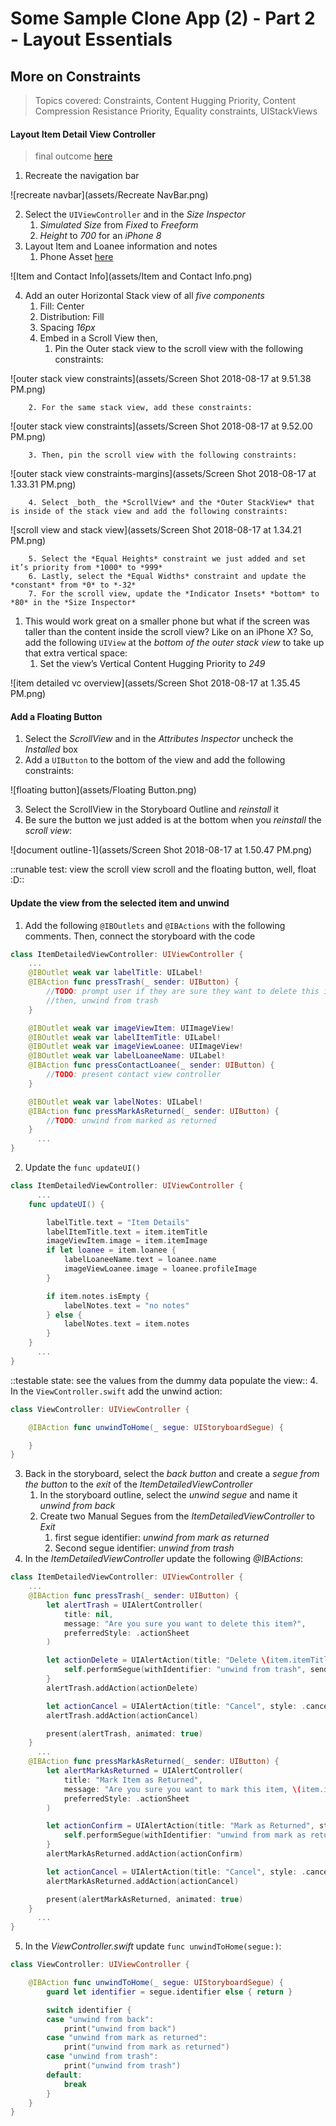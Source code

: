 # Some Sample Clone App (2) - Part 2 - Layout Essentials
## More on Constraints
> Topics covered: Constraints, Content Hugging Priority, Content Compression Resistance Priority, Equality constraints, UIStackViews
#### Layout Item Detail View Controller
> final outcome [here](assets/ItemDetailedViewController.png)

1. Recreate the navigation bar

![recreate navbar](assets/Recreate NavBar.png)

2. Select the `UIViewController` and in the *Size Inspector*
	1. *Simulated Size* from *Fixed* to *Freeform*
	2. *Height* to *700* for an *iPhone 8*
3. Layout Item and Loanee information and notes
	1. Phone Asset [here](assets/phone.png)
	
![Item and Contact Info](assets/Item and Contact Info.png)

4. Add an outer Horizontal Stack view of all *five components*
	1. Fill: Center
	2. Distribution: Fill
	3. Spacing *16px*
	4. Embed in a Scroll View then,
		1. Pin the Outer stack view to the scroll view with the following constraints:
		
![outer stack view constraints](assets/Screen Shot 2018-08-17 at 9.51.38 PM.png)

		2. For the same stack view, add these constraints:
		
![outer stack view constraints](assets/Screen Shot 2018-08-17 at 9.52.00 PM.png)

		3. Then, pin the scroll view with the following constraints:
		
![outer stack view constraints-margins](assets/Screen Shot 2018-08-17 at 1.33.31 PM.png)

		4. Select _both_ the *ScrollView* and the *Outer StackView* that is inside of the stack view and add the following constraints:
		
![scroll view and stack view](assets/Screen Shot 2018-08-17 at 1.34.21 PM.png)

		5. Select the *Equal Heights* constraint we just added and set it’s priority from *1000* to *999*
		6. Lastly, select the *Equal Widths* constraint and update the *constant* from *0* to *-32*
		7. For the scroll view, update the *Indicator Insets* *bottom* to *80* in the *Size Inspector*
1. This would work great on a smaller phone but what if the screen was taller than the content inside the scroll view? Like on an iPhone X? So, add the following `UIView` at the *bottom of the outer stack view* to take up that extra vertical space:
	1. Set the view’s Vertical Content Hugging Priority to *249*
	
![item detailed vc overview](assets/Screen Shot 2018-08-17 at 1.35.45 PM.png)

#### Add a Floating Button
1. Select the *ScrollView* and in the *Attributes Inspector* uncheck the *Installed* box
2. Add a `UIButton` to the bottom of the view and add the following constraints:

![floating button](assets/Floating Button.png)

3. Select the ScrollView in the Storyboard Outline and *reinstall* it
4. Be sure the button we just added is at the bottom when you *reinstall* the *scroll view*:

![document outline-1](assets/Screen Shot 2018-08-17 at 1.50.47 PM.png)

::runable test: view the scroll view scroll and the floating button, well, float :D::

#### Update the view from the selected item and unwind
1. Add the following `@IBOutlets` and `@IBActions` with the following comments. Then, connect the storyboard with the code
```swift
class ItemDetailedViewController: UIViewController {
    ...
    @IBOutlet weak var labelTitle: UILabel!
    @IBAction func pressTrash(_ sender: UIButton) {
        //TODO: prompt user if they are sure they want to delete this item
        //then, unwind from trash
    }

    @IBOutlet weak var imageViewItem: UIImageView!
    @IBOutlet weak var labelItemTitle: UILabel!
    @IBOutlet weak var imageViewLoanee: UIImageView!
    @IBOutlet weak var labelLoaneeName: UILabel!
    @IBAction func pressContactLoanee(_ sender: UIButton) {
        //TODO: present contact view controller
    }

    @IBOutlet weak var labelNotes: UILabel!
    @IBAction func pressMarkAsReturned(_ sender: UIButton) {
        //TODO: unwind from marked as returned
    }
	  ...
}
```
2. Update the `func updateUI()`
```swift
class ItemDetailedViewController: UIViewController {
	  ...
    func updateUI() {

        labelTitle.text = "Item Details"
        labelItemTitle.text = item.itemTitle
        imageViewItem.image = item.itemImage
        if let loanee = item.loanee {
            labelLoaneeName.text = loanee.name
            imageViewLoanee.image = loanee.profileImage
        }

        if item.notes.isEmpty {
            labelNotes.text = "no notes"
        } else {
            labelNotes.text = item.notes
        }
    }
	  ...
}
```
::testable state: see the values from the dummy data populate the view::
4.  In the `ViewController.swift` add the unwind action:
```swift
class ViewController: UIViewController {

    @IBAction func unwindToHome(_ segue: UIStoryboardSegue) {

    }
}
```
3. Back in the storyboard, select the *back button* and create a *segue from the button* to the *exit* of the *ItemDetailedViewController*
	1. In the storyboard outline, select the *unwind segue* and name it *unwind from back*
	2. Create two Manual Segues from the *ItemDetailedViewController* to *Exit*
		1. first segue identifier: *unwind from mark as returned*
		2. Second segue identifier: *unwind from trash*
4. In the *ItemDetailedViewController* update the following *@IBActions*:
```swift
class ItemDetailedViewController: UIViewController {
    ...
    @IBAction func pressTrash(_ sender: UIButton) {
        let alertTrash = UIAlertController(
            title: nil,
            message: "Are you sure you want to delete this item?",
            preferredStyle: .actionSheet
        )

        let actionDelete = UIAlertAction(title: "Delete \(item.itemTitle)", style: .destructive) { (_) in
            self.performSegue(withIdentifier: "unwind from trash", sender: nil)
        }
        alertTrash.addAction(actionDelete)

        let actionCancel = UIAlertAction(title: "Cancel", style: .cancel)
        alertTrash.addAction(actionCancel)

        present(alertTrash, animated: true)
    }
	  ...
    @IBAction func pressMarkAsReturned(_ sender: UIButton) {
        let alertMarkAsReturned = UIAlertController(
            title: "Mark Item as Returned",
            message: "Are you sure you want to mark this item, \(item.itemTitle), as returned from \(item.loanee!.name)?",
            preferredStyle: .actionSheet
        )

        let actionConfirm = UIAlertAction(title: "Mark as Returned", style: .default) { (_) in
            self.performSegue(withIdentifier: "unwind from mark as returned", sender: nil)
        }
        alertMarkAsReturned.addAction(actionConfirm)

        let actionCancel = UIAlertAction(title: "Cancel", style: .cancel)
        alertMarkAsReturned.addAction(actionCancel)

        present(alertMarkAsReturned, animated: true)
    }
	  ...
}
```
5. In the *ViewController.swift* update `func unwindToHome(segue:)`:
```swift
class ViewController: UIViewController {

    @IBAction func unwindToHome(_ segue: UIStoryboardSegue) {
        guard let identifier = segue.identifier else { return }

        switch identifier {
        case "unwind from back":
            print("unwind from back")
        case "unwind from mark as returned":
            print("unwind from mark as returned")
        case "unwind from trash":
            print("unwind from trash")
        default:
            break
        }
    }
}
```
